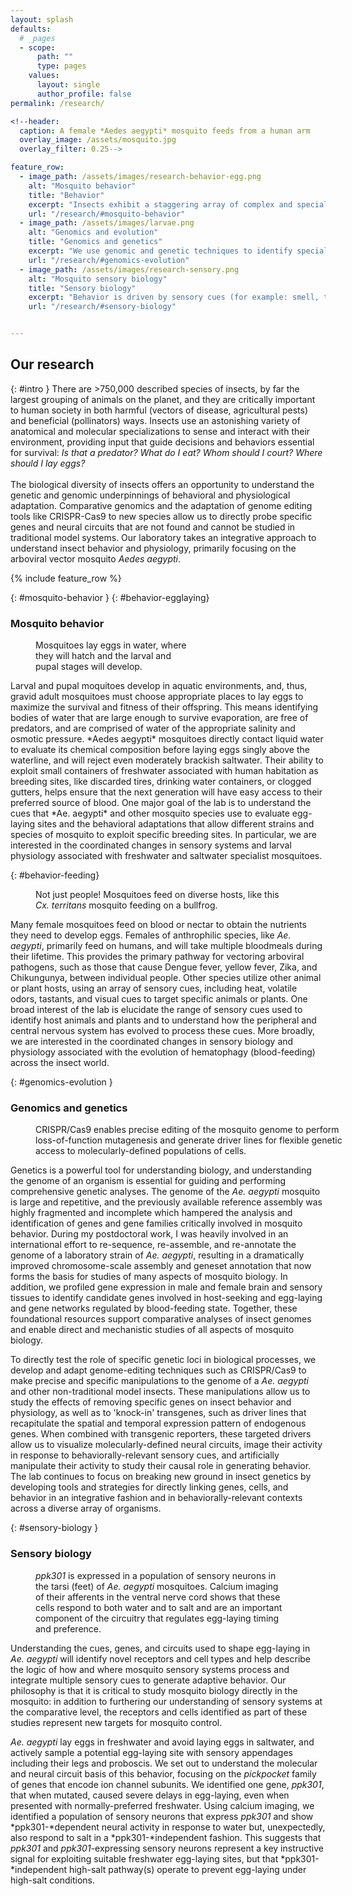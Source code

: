 ```yaml
---
layout: splash
defaults:
  # _pages
  - scope:
      path: ""
      type: pages
    values:
      layout: single
      author_profile: false
permalink: /research/

<!--header:
  caption: A female *Aedes aegypti* mosquito feeds from a human arm
  overlay_image: /assets/mosquito.jpg
  overlay_filter: 0.25-->

feature_row:
  - image_path: /assets/images/research-behavior-egg.png
    alt: "Mosquito behavior"
    title: "Behavior"
    excerpt: "Insects exhibit a staggering array of complex and specialized adaptive behaviors. Our work primarily focuses on the arboviral vector mosquito *Aedes aegypti*, which feeds on human blood and lays eggs in water. These behaviors are deadly adaptations that drive disease transmission and range adaptability."
    url: "/research/#mosquito-behavior"
  - image_path: /assets/images/larvae.png
    alt: "Genomics and evolution"
    title: "Genomics and genetics"
    excerpt: "We use genomic and genetic techniques to identify specialized genes and neural circuits underlying behavior. With a comparative approach across diverse strains and species, we hope to understand how an organism's genome can encode the capability for adaptive behaviors."
    url: "/research/#genomics-evolution"
  - image_path: /assets/images/research-sensory.png
    alt: "Mosquito sensory biology"
    title: "Sensory biology"
    excerpt: "Behavior is driven by sensory cues (for example: smell, taste, vision, touch), which are perceived with specialized molecular receptors expressed in sensory neurons. We use an array of genetic and neurobiological approaches to understand the logic of sensory coding in mosquitoes and other insects."
    url: "/research/#sensory-biology"


---
```

## Our research
{: #intro }
There are >750,000 described species of insects, by far the largest grouping of animals on the planet, and they are critically important to human society in both harmful (vectors of disease, agricultural pests) and beneficial (pollinators) ways. Insects use an astonishing variety of anatomical and molecular specializations to sense and interact with their environment, providing input that guide decisions and behaviors essential for survival: *Is that a predator? What do I eat? Whom should I court? Where should I lay eggs?* 
<br/>
<br/>
The biological diversity of insects offers an opportunity to understand the genetic and genomic underpinnings of behavioral and physiological adaptation. Comparative genomics and the adaptation of genome editing tools like CRISPR-Cas9 to new species allow us to directly probe specific genes and neural circuits that are not found and cannot be studied in traditional model systems. Our laboratory takes an integrative approach to understand insect behavior and physiology, primarily focusing on the arboviral vector mosquito *Aedes aegypti*.

{% include feature_row %}


{: #mosquito-behavior }
{: #behavior-egglaying}
### Mosquito behavior


<figure style="width: 250px" class="align-right">
  <img src="{{ site.url }}{{ site.baseurl }}/assets/images/egg-behavior.png" alt="">
  <figcaption>Mosquitoes lay eggs in water, where they will hatch and the larval and pupal stages will develop.</figcaption>
</figure> 

<p>
Larval and pupal moquitoes develop in aquatic environments, and, thus, gravid adult mosquitoes must choose appropriate places to lay eggs to maximize the survival and fitness of their offspring. This means identifying bodies of water that are large enough to survive evaporation, are free of predators, and are comprised of water of the appropriate salinity and osmotic pressure. *Aedes aegypti* mosquitoes directly contact liquid water to evaluate its chemical composition before laying eggs singly above the waterline, and will reject even moderately brackish saltwater. Their ability to exploit small containers of freshwater associated with human habitation as breeding sites, like discarded tires, drinking water containers, or clogged gutters, helps ensure that the next generation will have easy access to their preferred source of blood. One major goal of the lab is to understand the cues that *Ae. aegypti* and other mosquito species use to evaluate egg-laying sites and the behavioral adaptations that allow different strains and species of mosquito to exploit specific breeding sites. In particular, we are interested in the coordinated changes in sensory systems and larval physiology associated with freshwater and saltwater specialist mosquitoes.
</p>

{: #behavior-feeding}
<p>
<figure style="width: 400px" class="align-right">
  <img src="{{ site.url }}{{ site.baseurl }}/assets/images/feeding-evo.png" alt="">
  <figcaption>Not just people! Mosquitoes feed on diverse hosts, like this <i>Cx. territans</i> mosquito feeding on a bullfrog.</figcaption>
</figure> 

Many female mosquitoes feed on blood or nectar to obtain the nutrients they need to develop eggs. Females of anthrophilic species, like *Ae. aegypti*, primarily feed on humans, and will take multiple bloodmeals during their lifetime. This provides the primary pathway for vectoring arboviral pathogens, such as those that cause Dengue fever, yellow fever, Zika, and Chikungunya, between individual people. Other species utilize other animal or plant hosts, using an array of sensory cues, including heat, volatile odors, tastants, and visual cues to target specific animals or plants. One broad interest of the lab is elucidate the range of sensory cues used to identify host animals and plants and to understand how the peripheral and central nervous system has evolved to process these cues. More broadly, we are interested in the coordinated changes in sensory biology and physiology associated with the evolution of hematophagy (blood-feeding) across the insect world.
</p>
{: #genomics-evolution }

### Genomics and genetics
<figure style="width: 500px" class="align-right">
  <img src="{{ site.url }}{{ site.baseurl }}/assets/images/CRISPR.png" alt="">
  <figcaption>CRISPR/Cas9 enables precise editing of the mosquito genome to perform loss-of-function mutagenesis and generate driver lines for flexible genetic access to molecularly-defined populations of cells.</figcaption>
</figure> 

Genetics is a powerful tool for understanding biology, and understanding the genome of an organism is essential for guiding and performing comprehensive genetic analyses. The genome of the *Ae. aegypti* mosquito is large and repetitive, and the previously available reference assembly was highly fragmented and incomplete which hampered the analysis and identification of genes and gene families critically involved in mosquito behavior. During my postdoctoral work, I was heavily involved in an international effort to re-sequence, re-assemble, and re-annotate the genome of a laboratory strain of *Ae. aegypti*, resulting in a dramatically improved chromosome-scale assembly and geneset annotation that now forms the basis for studies of many aspects of mosquito biology. In addition, we profiled gene expression in male and female brain and sensory tissues to identify candidate genes involved in host-seeking and egg-laying and gene networks regulated by blood-feeding state. Together, these foundational resources support comparative analyses of insect genomes and enable direct and mechanistic studies of all aspects of mosquito biology.

To directly test the role of specific genetic loci in biological processes, we develop and adapt genome-editing techniques such as CRISPR/Cas9 to make precise and specific manipulations to the genome of a *Ae. aegypti* and other non-traditional model insects. These manipulations allow us to study the effects of removing specific genes on insect behavior and physiology, as well as to 'knock-in' transgenes, such as driver lines that recapitulate the spatial and temporal expression pattern of endogenous genes. When combined with transgenic reporters, these targeted drivers allow us to visualize molecularly-defined neural circuits, image their activity in response to behaviorally-relevant sensory cues, and artificially manipulate their activity to study their causal role in generating behavior. The lab continues to focus on breaking new ground in insect genetics by developing tools and strategies for directly linking genes, cells, and behavior in an integrative fashion and in behaviorally-relevant contexts across a diverse array of organisms.

{: #sensory-biology }

### Sensory biology
<figure style="width: 400px" class="align-right">
  <img src="{{ site.url }}{{ site.baseurl }}/assets/images/qf2.png" alt="">
  <figcaption><i>ppk301</i> is expressed in a population of sensory neurons in the tarsi (feet) of <i>Ae. aegypti</i> mosquitoes. Calcium imaging of their afferents in the ventral nerve cord shows that these cells respond to both water and to salt and are an important component of the circuitry that regulates egg-laying timing and preference.</figcaption>
</figure> 

Understanding the cues, genes, and circuits used to shape egg-laying in *Ae. aegypti* will identify novel receptors and cell types and help describe the logic of how and where mosquito sensory systems process and integrate multiple sensory cues to generate adaptive behavior. Our philosophy is that it is critical to study mosquito biology directly in the mosquito: in addition to furthering our understanding of sensory systems at the comparative level, the receptors and cells identified as part of these studies represent new targets for mosquito control.

*Ae. aegypti* lay eggs in freshwater and avoid laying eggs in saltwater, and actively sample a potential egg-laying site with sensory appendages including their legs and proboscis. We set out to understand the molecular and neural circuit basis of this behavior, focusing on the *pickpocket* family of genes that encode ion channel subunits. We identified one gene, *ppk301*, that when mutated, caused severe delays in egg-laying, even when presented with normally-preferred freshwater. Using calcium imaging, we identified a population of sensory neurons that express *ppk301* and show *ppk301-*dependent neural activity in response to water but, unexpectedly, also respond to salt in a *ppk301-*independent fashion. This suggests that *ppk301* and *ppk301*-expressing sensory neurons represent a key instructive signal for exploiting suitable freshwater egg-laying sites, but that *ppk301-*independent high-salt pathway(s) operate to prevent egg-laying under high-salt conditions.
